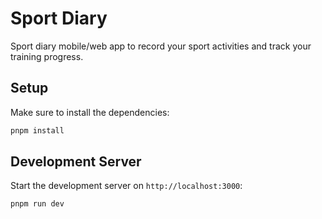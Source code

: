 # Sport Diary

Sport diary mobile/web app to record your sport activities and track your training progress.

## Setup

Make sure to install the dependencies:

```bash
pnpm install

```

## Development Server

Start the development server on `http://localhost:3000`:

```bash
pnpm run dev
```
